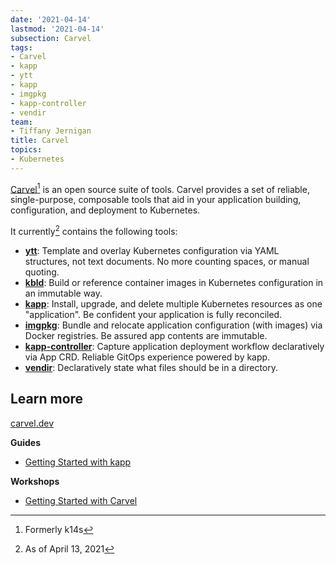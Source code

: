 ```yaml
---
date: '2021-04-14'
lastmod: '2021-04-14'
subsection: Carvel
tags:
- Carvel
- kapp
- ytt
- kapp
- imgpkg
- kapp-controller
- vendir
team:
- Tiffany Jernigan
title: Carvel
topics:
- Kubernetes
---
```


[Carvel](https://carvel.dev/)[^1] is an open source suite of tools. Carvel provides a set of reliable, single-purpose, composable tools that aid in your application building, configuration, and deployment to Kubernetes.

It currently[^2] contains the following tools:
* **[ytt](https://carvel.dev/ytt/)**: Template and overlay Kubernetes configuration via YAML structures, not text documents. No more counting spaces, or manual quoting.
* **[kbld](https://carvel.dev/kbld/)**: Build or reference container images in Kubernetes configuration in an immutable way.
* **[kapp](https://carvel.dev/kapp/)**: Install, upgrade, and delete multiple Kubernetes resources as one "application". Be confident your application is fully reconciled.
* **[imgpkg](https://carvel.dev/imgpkg/)**: Bundle and relocate application configuration (with images) via Docker registries. Be assured app contents are immutable.
* **[kapp-controller](https://github.com/vmware-tanzu/carvel-kapp-controller)**: Capture application deployment workflow declaratively via App CRD. Reliable GitOps experience powered by kapp.
* **[vendir](https://carvel.dev/vendir/)**: Declaratively state what files should be in a directory.

## Learn more
[carvel.dev]((https://carvel.dev/))

**Guides**
* [Getting Started with kapp](/guides/kubernetes/kapp-gs/)

**Workshops**
* [Getting Started with Carvel](https://tanzu.vmware.com/developer/workshops/lab-getting-started-with-carvel/)

[^1]: Formerly k14s
[^2]: As of April 13, 2021